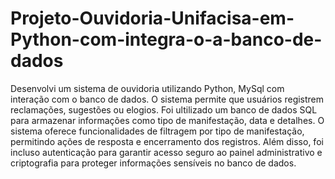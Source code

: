 # Projeto-Ouvidoria-Unifacisa-em-Python-com-integra-o-a-banco-de-dados

Desenvolvi um sistema de ouvidoria utilizando Python, MySql com interação com o banco de dados. 
O sistema permite que usuários registrem reclamações, sugestões ou elogios. Foi ultilizado um banco de dados SQL para 
armazenar informações como tipo de manifestação, data e detalhes. O sistema oferece funcionalidades de filtragem 
por tipo de manifestação, permitindo ações de resposta e encerramento dos registros. Além disso, 
foi incluso autenticação para garantir acesso seguro ao painel administrativo e criptografia para proteger informações 
sensíveis no banco de dados.
